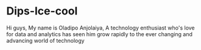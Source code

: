 # Dips-Ice-cool

Hi guys, 
    My name is Oladipo Anjolaiya, A technology enthusiast who's love for data and analytics 
  has seen him grow rapidly to the ever changing and advancing world of technology
